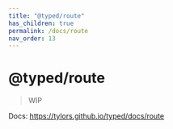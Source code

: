 ```yaml
---
title: "@typed/route"
has_children: true
permalink: /docs/route
nav_order: 13
---
```


# @typed/route

> WIP

Docs: https://tylors.github.io/typed/docs/route

